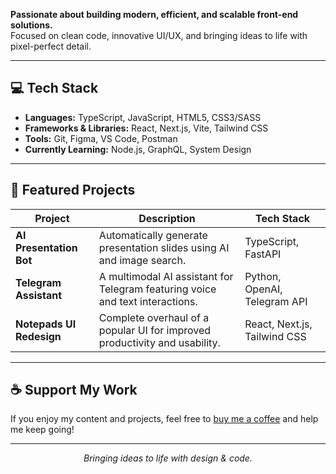 <!-- Основное описание -->
<div align="left">

**Passionate about building modern, efficient, and scalable front-end solutions.**  
Focused on clean code, innovative UI/UX, and bringing ideas to life with pixel-perfect detail.

</div>

---

## 💻 Tech Stack

- **Languages:** TypeScript, JavaScript, HTML5, CSS3/SASS
- **Frameworks & Libraries:** React, Next.js, Vite, Tailwind CSS
- **Tools:** Git, Figma, VS Code, Postman
- **Currently Learning:** Node.js, GraphQL, System Design

---

## 🚀 Featured Projects

| Project                      | Description                                                               | Tech Stack             |
| ---------------------------- | ------------------------------------------------------------------------- | ---------------------- |
| **AI Presentation Bot**      | Automatically generate presentation slides using AI and image search.     | TypeScript, FastAPI    |
| **Telegram Assistant**       | A multimodal AI assistant for Telegram featuring voice and text interactions. | Python, OpenAI, Telegram API |
| **Notepads UI Redesign**     | Complete overhaul of a popular UI for improved productivity and usability. | React, Next.js, Tailwind CSS |

---

## ☕ Support My Work

If you enjoy my content and projects, feel free to [buy me a coffee](https://www.buymeacoffee.com/yourname) and help me keep going!

---

<p align="center"><i>Bringing ideas to life with design & code.</i></p>
